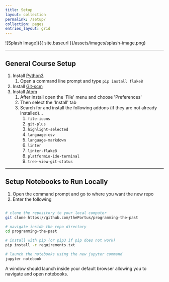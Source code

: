 ```yaml
---
title: Setup
layout: collection
permalink: /setup/
collection: pages
entries_layout: grid
---
```


![Splash Image]({{ site.baseurl }}/assets/images/splash-image.png)

---

## General Course Setup

1. Install [Python3](https://python.org)
    1. Open a command line prompt and type `pip install flake8`
2. Install [Git-scm](https://git-scm.com/)
3. Install [Atom](https://atom.io)
    1. After install open the 'File' menu and choose 'Preferences'
    2. Then select the 'Install' tab
    3. Search for and install the following addons (if they are not already installed)...
        1. `file-icons`
        2. `git-plus`
        3. `highlight-selected`
        4. `language-csv`
        5. `language-markdown`
        6. `linter`
        7. `linter-flake8`
        8. `platformio-ide-terminal`
        9. `tree-view-git-status`

---

## Setup Notebooks to Run Locally

1. Open the command prompt and go to where you want the new repo
2. Enter the following

```zsh

# clone the repository to your local computer
git clone https://github.com/thePortus/programming-the-past

# navigate inside the repo directory
cd programming-the-past

# install with pip (or pip3 if pip does not work)
pip install -r requirements.txt

# launch the notebooks using the new jupyter command
jupyter notebook

```

A window should launch inside your default browser allowing you to navigate and open notebooks.
